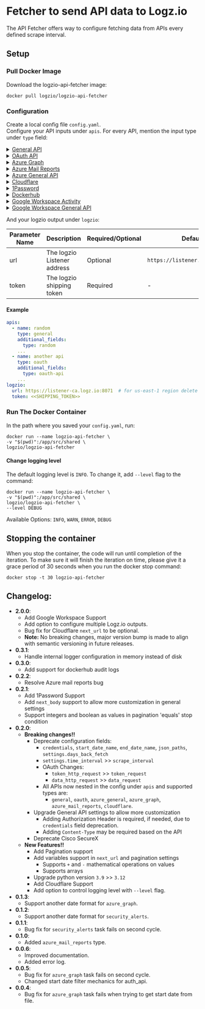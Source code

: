 # Fetcher to send API data to Logz.io
The API Fetcher offers way to configure fetching data from APIs every defined scrape interval.

## Setup

### Pull Docker Image
Download the logzio-api-fetcher image:

```shell
docker pull logzio/logzio-api-fetcher
```

### Configuration
Create a local config file `config.yaml`.  
Configure your API inputs under `apis`. For every API, mention the input type under `type` field:
<details>
  <summary>
    <span><a href="./src/apis/general/README.md">General API</a></span>
  </summary>

For structuring custom API calls use type `general` API with the parameters below.

## Configuration Options
| Parameter Name     | Description                                                                                                                           | Required/Optional | Default                     |
|--------------------|---------------------------------------------------------------------------------------------------------------------------------------|-------------------|-----------------------------|
| name               | Name of the API (custom name)                                                                                                         | Optional          | the defined `url`           |
| url                | The request URL                                                                                                                       | Required          | -                           |
| headers            | The request Headers                                                                                                                   | Optional          | `{}`                        |
| body               | The request body                                                                                                                      | Optional          | -                           |
| method             | The request method (`GET` or `POST`)                                                                                                  | Optional          | `GET`                       |
| pagination         | Pagination settings if needed (see [options below](#pagination-configuration-options))                                                | Optional          | -                           |
| next_url           | If needed to update the URL in the next request based on the last response. Supports using variables ([see below](#using-variables))  | Optional          | -                           |
| next_body          | If needed to update the body in the next request based on the last response. Supports using variables ([see below](#using-variables)) | Optional          | -                           |
| response_data_path | The path to the data inside the response                                                                                              | Optional          | response root               |
| additional_fields  | Additional custom fields to add to the logs before sending to logzio                                                                  | Optional          | Add `type` as `api-fetcher` |
| scrape_interval    | Time interval to wait between runs (unit: `minutes`)                                                                                  | Optional          | 1 (minute)                  |

## Pagination Configuration Options
If needed, you can configure pagination.

| Parameter Name   | Description                                                                                                                                      | Required/Optional                                  | Default |
|------------------|--------------------------------------------------------------------------------------------------------------------------------------------------|----------------------------------------------------|---------|
| type             | The pagination type (`url`, `body` or `headers`)                                                                                                 | Required                                           | -       |
| url_format       | If pagination type is `url`, configure the URL format used for the pagination. Supports using variables ([see below](#using-variables)).         | Required if pagination type is `url`               | -       |
| update_first_url | `True` or `False`; If pagination type is `url`, and it's required to append new params to the first request URL and not reset it completely.     | Optional if pagination type is `url`               | False   |
| headers_format   | If pagination type is `headers`, configure the headers format used for the pagination. Supports using variables ([see below](#using-variables)). | Required if pagination type is `headers`           | -       |
| body_format      | If pagination type is `body`, configure the body format used for the pagination. Supports using variables ([see below](#using-variables)).       | Required if pagination type is `body`              | -       |
| stop_indication  | When should the pagination end based on the response. (see [options below](#pagination-stop-indication-configuration)).                          | Optional (if not defined will stop on `max_calls`) | -       |
| max_calls        | Max calls that the pagination can make. (Supports up to 1000)                                                                                    | Optional                                           | 1000    |

## Pagination Stop Indication Configuration
| Parameter Name | Description                                                                             | Required/Optional                               | Default |
|----------------|-----------------------------------------------------------------------------------------|-------------------------------------------------|---------|
| field          | The name of the field in the response body, to search the stop indication at            | Required                                        | -       |
| condition      | The stop condition (`empty`, `equals` or `contains`)                                    | Required                                        | -       |
| value          | If condition is `equals` or `contains`, the value of the `field` that we should stop at | Required if condition is `equals` or `contains` | -       |

## Using Variables
Using variables allows taking values from the response of the first request, to structure the request after it.  
Mathematical operations `+` and `-` are supported, in order to add or reduce a number from the variable value.  

Use case examples for variable usage:
1. Update a date filter at every call
2. Update a page number in pagination

To use variables:
- Wrap the variable name in curly brackets
- Provide the full path to that variable in the response
- Add `res.` prefix to the path.

Example: Say this is my response:
```json
{
  "field": "value",
  "another_field": {
    "nested": 123
  },
  "num_arr": [1, 2, 3],
  "obj_arr": [
    {
      "field2": 345
    },
    {
      "field2": 567
    }
  ]
}
```
Paths to fields values are structured like so:
- `{res.field}` = `"value"`
- `{res.another_field.nested}` = `123`
- `{res.num_arr.[2]}` = `3`
- `{res.obj_arr.[0].field2}` = `345`

Using the fields values in the `next_url` for example like so:
```Yaml
next_url: https://logz.io/{res.field}/{res.obj_arr[0].field2}
```
Would update the URL at every call to have the value of the given fields from the response, in our example the url for the next call would be:
```
https://logz.io/value/345
```
And in the call after it, it would update again according to the response and the `next_url` structure, and so on.


</details>
<details>
  <summary>
    <span><a href="./src/apis/oauth/README.md">OAuth API</a></span>
  </summary>

For structuring custom OAuth calls use type `oauth` API with the parameters below.

## Configuration Options
| Parameter Name    | Description                                                                                                                           | Required/Optional | Default                     |
|-------------------|---------------------------------------------------------------------------------------------------------------------------------------|-------------------|-----------------------------|
| name              | Name of the API (custom name)                                                                                                         | Optional          | the defined `url`           |
| token_request     | Nest here any detail relevant to the request to get the bearer access token. (Options in [General API](./src/apis/general/README.md)) | Required          | -                           |
| data_request      | Nest here any detail relevant to the data request. (Options in [General API](./src/apis/general/README.md))                           | Required          | -                           |
| scrape_interval   | Time interval to wait between runs (unit: `minutes`)                                                                                  | Optional          | 1 (minute)                  |
| additional_fields | Additional custom fields to add to the logs before sending to logzio                                                                  | Optional          | Add `type` as `api-fetcher` |

</details>
<details>
  <summary>
    <span><a href="./src/apis/azure/README.MD/#azure-graph">Azure Graph</a></span>
  </summary>

For Azure Graph, use type `azure_graph` with the below parameters.

## Configuration Options
| Parameter Name        | Description                                                          | Required/Optional | Default           |
|-----------------------|----------------------------------------------------------------------|-------------------|-------------------|
| name                  | Name of the API (custom name)                                        | Optional          | `azure api`       |
| azure_ad_tenant_id    | The Azure AD Tenant id                                               | Required          | -                 |
| azure_ad_client_id    | The Azure AD Client id                                               | Required          | -                 |
| azure_ad_secret_value | The Azure AD Secret value                                            | Required          | -                 |
| date_filter_key       | The name of key to use for the date filter in the request URL params | Optional          | `createdDateTime` |
| data_request.url      | The request URL                                                      | Required          | -                 |
| additional_fields     | Additional custom fields to add to the logs before sending to logzio | Optional          | -                 |
| days_back_fetch       | The amount of days to fetch back in the first request                | Optional          | 1 (day)           |
| scrape_interval       | Time interval to wait between runs (unit: `minutes`)                 | Optional          | 1 (minute)        |

</details>

<details>
  <summary>
    <span><a href="./src/apis/azure/README.MD/#azure-mail-reports">Azure Mail Reports</a></span>
  </summary>

For Azure Mail Reports, use type `azure_mail_reports` with the below parameters.

## Configuration Options
| Parameter Name        | Description                                                                 | Required/Optional | Default     |
|-----------------------|-----------------------------------------------------------------------------|-------------------|-------------|
| name                  | Name of the API (custom name)                                               | Optional          | `azure api` |
| azure_ad_tenant_id    | The Azure AD Tenant id                                                      | Required          | -           |
| azure_ad_client_id    | The Azure AD Client id                                                      | Required          | -           |
| azure_ad_secret_value | The Azure AD Secret value                                                   | Required          | -           |
| start_date_filter_key | The name of key to use for the start date filter in the request URL params. | Optional          | `startDate` |
| end_date_filter_key   | The name of key to use for the end date filter in the request URL params.   | Optional          | `EndDate`   |
| data_request.url      | The request URL                                                             | Required          | -           |
| additional_fields     | Additional custom fields to add to the logs before sending to logzio        | Optional          | -           |
| days_back_fetch       | The amount of days to fetch back in the first request                       | Optional          | 1 (day)     |
| scrape_interval       | Time interval to wait between runs (unit: `minutes`)                        | Optional          | 1 (minute)  |


</details>
<details>
  <summary>
    <span><a href="./src/apis/azure/README.MD/#azure-general">Azure General API</a></span>
  </summary>

For structuring custom general Azure API calls use type `azure_general` API with the parameters below.

## Configuration Options
| Parameter Name        | Description                                                                                                 | Required/Optional | Default     |
|-----------------------|-------------------------------------------------------------------------------------------------------------|-------------------|-------------|
| name                  | Name of the API (custom name)                                                                               | Optional          | `azure api` |
| azure_ad_tenant_id    | The Azure AD Tenant id                                                                                      | Required          | -           |
| azure_ad_client_id    | The Azure AD Client id                                                                                      | Required          | -           |
| azure_ad_secret_value | The Azure AD Secret value                                                                                   | Required          | -           |
| data_request          | Nest here any detail relevant to the data request. (Options in [General API](./src/apis/general/README.md)) | Required          | -           |
| additional_fields     | Additional custom fields to add to the logs before sending to logzio                                        | Optional          | -           |
| days_back_fetch       | The amount of days to fetch back in the first request                                                       | Optional          | 1 (day)     |
| scrape_interval       | Time interval to wait between runs (unit: `minutes`)                                                        | Optional          | 1 (minute)  |

</details>
<details>
  <summary>
    <span><a href="./src/apis/cloudflare/README.md">Cloudflare</a></span>
  </summary>

For Cloudflare API, use type as `cloudflare`.  
By default `cloudflare` API type:

- has built in pagination settings
- sets the `response_data_path` to `result` field.

## Configuration Options
| Parameter Name          | Description                                                                                                                                | Required/Optional | Default           |
|-------------------------|--------------------------------------------------------------------------------------------------------------------------------------------|-------------------|-------------------|
| name                    | Name of the API (custom name)                                                                                                              | Optional          | the defined `url` |
| cloudflare_account_id   | The CloudFlare Account ID                                                                                                                  | Required          | -                 |
| cloudflare_bearer_token | The Cloudflare Bearer token                                                                                                                | Required          | -                 |
| url                     | The request URL                                                                                                                            | Required          | -                 |
| next_url                | If needed to update the URL in next requests based on the last response. Supports using variables (see [General API](./general/README.md)) | Optional          | -                 |
| additional_fields       | Additional custom fields to add to the logs before sending to logzio                                                                       | Optional          | -                 |
| scrape_interval         | Time interval to wait between runs (unit: `minutes`)                                                                                       | Optional          | 1 (minute)        |
| pagination_off          | True if builtin pagination should be off, False otherwise                                                                                  | Optional          | `False`           |

</details>
<details>
  <summary>
    <span><a href="./src/apis/onepassword/README.md">1Password</a></span>
  </summary>

By default `1password` API type has built in pagination settings and sets the `response_data_path` to `items` field.

## Configuration Options
| Parameter Name           | Description                                                                                                  | Required/Optional | Default           |
|--------------------------|--------------------------------------------------------------------------------------------------------------|-------------------|-------------------|
| name                     | Name of the API (custom name)                                                                                | Optional          | the defined `url` |
| onepassword_bearer_token | The 1Password Bearer token                                                                                   | Required          | -                 |
| url                      | The request URL                                                                                              | Required          | -                 |
| method                   | The request method (`GET` or `POST`)                                                                         | Optional          | `GET`             |
| additional_fields        | Additional custom fields to add to the logs before sending to logzio                                         | Optional          | -                 |
| days_back_fetch          | The amount of days to fetch back in the first request. Applies a filter on 1password `start_time` parameter. | Optional          | -                 |
| scrape_interval          | Time interval to wait between runs (unit: `minutes`)                                                         | Optional          | 1 (minute)        |
| onepassword_limit        | 1Password limit for number of events to return in a single request (allowed range: 100 to 1000)              | Optional          | 100               |
| pagination_off           | True if builtin pagination should be off, False otherwise                                                    | Optional          | `False`           |

</details>

<details>
  <summary>
    <span><a href="./src/apis/dockerhub/README.md">Dockerhub</a></span>
  </summary>

For dockerhub audit logs, use type `dockerhub` with the below parameters.

## Configuration Options
| Parameter Name         | Description                                                                           | Required/Optional | Default           |
|------------------------|---------------------------------------------------------------------------------------|-------------------|-------------------|
| name                   | Name of the API (custom name)                                                         | Optional          | the defined `url` |
| dockerhub_user         | DockerHub username                                                                    | Required          | -                 |
| dockerhub_token        | DockerHub personal access token or password                                           | Required          | -                 |
| url                    | The request URL                                                                       | Required          | -                 |
| next_url               | URL for the next page of results (used for pagination)                                | Optional          | -                 |
| method                 | The request method (`GET` or `POST`)                                                  | Optional          | `GET`             |
| days_back_fetch        | Number of days to fetch back in the first request. Adds a filter on `from` parameter. | Optional          | -1                |
| refresh_token_interval | Interval in minutes to refresh the JWT token                                          | Optional          | 30 (minute)       |
| scrape_interval        | Time interval to wait between runs (unit: `minutes`)                                  | Optional          | 1 (minute)        |
| additional_fields      | Additional custom fields to add to the logs before sending to logzio                  | Optional          | -                 |


</details>
<details>
  <summary>
    <span><a href="./src/apis/google/README.md#google-workspace-activities">Google Workspace Activity</a></span>
  </summary>

For Google Workspace Activity, use type `google_activity` with the below parameters.


## Configuration Options
| Parameter Name              | Description                                                                                                                                                                                                                                         | Required/Optional | Default                                 |
|-----------------------------|-----------------------------------------------------------------------------------------------------------------------------------------------------------------------------------------------------------------------------------------------------|-------------------|-----------------------------------------|
| name                        | Name of the API (custom name)                                                                                                                                                                                                                       | Optional          | `Google Workspace`                      |
| google_ws_sa_file_name      | The name of the service account credentials file. **Required unless** `google_ws_sa_file_path` is set.                                                                                                                                              | Required*         | `""`                                    |
| google_ws_sa_file_path      | The path to the service account credentials file. **Required unless** `google_ws_sa_file_name` is set. Use this if mounting the file to a different path than the default.                                                                          | Optional*         | `./src/shared/<google_ws_sa_file_name>` |
| google_ws_delegated_account | The email of the user for which the application is requesting delegated access                                                                                                                                                                      | Required          | -                                       |
| application_name            | Specifies the [Google Workspace application](https://developers.google.com/workspace/admin/reports/reference/rest/v1/activities/list#applicationname) to fetch activity data from (e.g., `saml`, `user_accounts`, `login`, `admin`, `groups`, etc). | Required          | -                                       |
| user_key                    | The unique ID of the user to fetch activity data for                                                                                                                                                                                                | Optional          | `all`                                   |
| additional_fields           | Additional custom fields to add to the logs before sending to logzio                                                                                                                                                                                | Optional          | -                                       |
| days_back_fetch             | The amount of days to fetch back in the first request                                                                                                                                                                                               | Optional          | 1 (day)                                 |
| scrape_interval             | Time interval to wait between runs (unit: `minutes`)                                                                                                                                                                                                | Optional          | 1 (minute)                              |


</details>
<details>
  <summary>
    <span><a href="./src/apis/google/README.md#google-workspace-general">Google Workspace General API</a></span>
  </summary>

For structuring custom general Google Workspace API calls use type `google_workspace` API with the parameters below.

| Parameter Name              | Description                                                                                                                                                                | Required/Optional | Default                                                            |
|-----------------------------|----------------------------------------------------------------------------------------------------------------------------------------------------------------------------|-------------------|--------------------------------------------------------------------|
| name                        | Name of the API (custom name)                                                                                                                                              | Optional          | `Google Workspace`                                                 |
| google_ws_sa_file_name      | The name of the service account credentials file. **Required unless** `google_ws_sa_file_path` is set.                                                                     | Required*         | `""`                                                               |
| google_ws_sa_file_path      | The path to the service account credentials file. **Required unless** `google_ws_sa_file_name` is set. Use this if mounting the file to a different path than the default. | Optional*         | `./src/shared/<google_ws_sa_file_name>`                            |
| google_ws_delegated_account | The email of the user for which the application is requesting delegated access                                                                                             | Required          | -                                                                  |
| scopes                      | The OAuth 2.0 scopes that you might need to request to access Google APIs                                                                                                  | Optional          | `["https://www.googleapis.com/auth/admin.reports.audit.readonly"]` |
| data_request                | Nest here any detail relevant to the data request. (Options in [General API](../general/README.md))                                                                        | Required          | -                                                                  |
| additional_fields           | Additional custom fields to add to the logs before sending to logzio                                                                                                       | Optional          | -                                                                  |
| days_back_fetch             | The amount of days to fetch back in the first request                                                                                                                      | Optional          | 1 (day)                                                            |
| scrape_interval             | Time interval to wait between runs (unit: `minutes`)                                                                                                                       | Optional          | 1 (minute)                                                         |

</details>


And your logzio output under `logzio`:

| Parameter Name | Description                 | Required/Optional | Default                         |
|----------------|-----------------------------|-------------------|---------------------------------|
| url            | The logzio Listener address | Optional          | `https://listener.logz.io:8071` |
| token          | The logzio shipping token   | Required          | -                               |

#### Example
```Yaml
apis:
  - name: random
    type: general
    additional_fields:
      type: random
    ...
  - name: another api
    type: oauth
    additional_fields:
      type: oauth-api
    ...
logzio:
  url: https://listener-ca.logz.io:8071  # for us-east-1 region delete url param (default)
  token: <<SHIPPING_TOKEN>>
```

### Run The Docker Container
In the path where you saved your `config.yaml`, run:
```shell
docker run --name logzio-api-fetcher \
-v "$(pwd)":/app/src/shared \
logzio/logzio-api-fetcher 
```

#### Change logging level
The default logging level is `INFO`. To change it, add `--level` flag to the command:
```shell
docker run --name logzio-api-fetcher \
-v "$(pwd)":/app/src/shared \
logzio/logzio-api-fetcher \
--level DEBUG
```
Available Options: `INFO`, `WARN`, `ERROR`, `DEBUG`

## Stopping the container
When you stop the container, the code will run until completion of the iteration. To make sure it will finish the iteration on time, 
please give it a grace period of 30 seconds when you run the docker stop command:

```shell
docker stop -t 30 logzio-api-fetcher
```

## Changelog:
- **2.0.0**:
  - Add Google Workspace Support
  - Add option to configure multiple Logz.io outputs.
  - Bug fix for Cloudflare `next_url` to be optional.
  - **Note:** No breaking changes, major version bump is made to align with semantic versioning in future releases.
- **0.3.1**:
  - Handle internal logger configuration in memory instead of disk
- **0.3.0**:
  - Add support for dockerhub audit logs
- **0.2.2**:
  - Resolve Azure mail reports bug
- **0.2.1**:
  - Add 1Password Support
  - Add `next_body` support to allow more customization in general settings
  - Support integers and boolean as values in pagination 'equals' stop condition
- **0.2.0**:
  - **Breaking changes!!**
    - Deprecate configuration fields:
      - `credentials`, `start_date_name`, `end_date_name`, `json_paths`, `settings.days_back_fetch`
      - `settings.time_interval` >> `scrape_interval`
      - OAuth Changes:
        - `token_http_request` >> `token_request`
        - `data_http_request` >> `data_request`
      - All APIs now nested in the config under `apis` and supported types are:
        - `general`, `oauth`, `azure_general`, `azure_graph`, `azure_mail_reports`, `cloudflare`.
    - Upgrade General API settings to allow more customization 
      - Adding Authorization Header is required, if needed, due to `credentials` field deprecation.
      - Adding `Content-Type` may be required based on the API
    - Deprecate Cisco SecureX 
  - **New Features!!**
    - Add Pagination support
    - Add variables support in `next_url` and pagination settings
      - Supports `+` and `-` mathematical operations on values
      - Supports arrays
    - Upgrade python version `3.9` >> `3.12`
    - Add Cloudflare Support
    - Add option to control logging level with `--level` flag.
- **0.1.3**:
  - Support another date format for `azure_graph`.
- **0.1.2**:
  - Support another date format for `security_alerts`.
- **0.1.1**:
  - Bug fix for `security_alerts` task fails on second cycle.
- **0.1.0**:
  - Added `azure_mail_reports` type.
- **0.0.6**:
  - Improved documentation.
  - Added error log.
- **0.0.5**:
  - Bug fix for `azure_graph` task fails on second cycle.
  - Changed start date filter mechanics for auth_api.
- **0.0.4**:
  - Bug fix for `azure_graph` task fails when trying to get start date from file.
